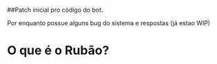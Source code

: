 ##Patch inicial pro código do bot.

Por enquanto possue alguns bug do sistema e respostas (já estao WIP)

# O que é o Rubão?
